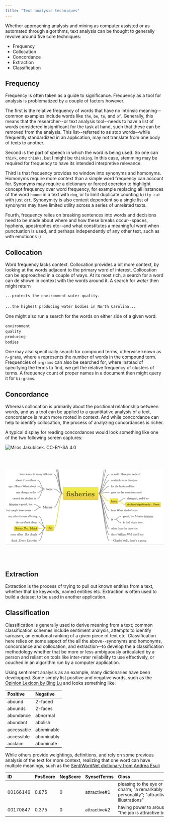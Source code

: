```yaml
---
title: "Text analysis techniques"
---
```


Whether approaching analysis and mining as computer assisted or as automated through algorithms, text analysis can be thought to generally revolve around five core techniques:

* Frequency
* Collocation
* Concordance
* Extraction
* Classification

## Frequency

Frequency is often taken as a guide to significance. Frequency as a tool for analysis is problematized by a couple of factors however.

The first is the relative frequency of words that have no intrinsic meaning--common examples include words like `the`, `be`, `to`, and `of`. Generally, this means that the researcher--or text analysis tool--needs to have a list of words considered insignificant for the task at hand, such that these can be removed from the analysis. This list--referred to as stop words--while frequently standardized in an application, may not translate from one body of texts to another.

Second is the part of speech in which the word is being used. So one can `think`, one `thinks`, but I might be `thinking`. In this case, stemming may be required for frequency to have its intended interpretive relevance.

Third is that frequency provides no window into synonyms and homonyms. Homonyms require more context than a simple word frequency can account for. Synonyms may require a dictionary or forced coercion to highlight concept frequency over word frequency, for example replacing all instances of the word `hound` in a text with `dog`, or to limit duplicate counting `kitty cat` with just `cat`. Synonymity is also context dependent so a single list of synonyms may have limited utility across a series of unrelated texts.

Fourth, frequency relies on breaking sentences into words and decisions need to be made about where and how these breaks occur--spaces, hyphens, apostrophes etc--and what constitutes a meaningful word when punctuation is used, and perhaps independently of any other text, such as with emoticons :)

## Collocation

Word frequency lacks context. Collocation provides a bit more context, by looking at the words adjacent to the primary word of interest. Collocation can be approached in a couple of ways. At its most rich, a search for a word can de shown in context with the words around it. A search for *water* then might return

```html
...protects the environment water quality.

...the highest producing water bodies in North Carolina...
```

One might also run a search for the words on either side of a given word.

```html
environment
quality
producing
bodies
```

One may also specifically search for compound terms, otherwise known as `n-grams`, where `n` represents the number of words in the compound term. Frequencies of `n-grams` can also be searched for, where instead of specifying the terms to find, we get the relative frequency of clusters of terms. A frequency count of proper names in a document then might query it for `bi-grams`.

## Concordance

Whereas collocation is primarily about the positional relationship between words, and as a tool can be applied to a quantitative analysis of a text, concordance is much more rooted in context. And while concordance can help to identify collocation, the process of analyzing concordances is richer.

A typical display for reading concordances would look something like one of the two following screen captures:

![Milos Jakubicek. CC-BY-SA 4.0](https://upload.wikimedia.org/wikipedia/commons/1/16/Concordance_in_Sketch_Engine.png)

<br /><br />

![Jeremy Buhler.](images/concordance-1.png)

<br /><br />

## Extraction

Extraction is the process of trying to pull out known entities from a text, whether that be keywords, named entities etc. Extraction is often used to build a dataset to be used in another application.

## Classification

Classification is generally used to derive meaning from a text; common classification schemes include sentiment analysis, attempts to identify sarcasm, an emotional ranking of a given piece of text etc. Classification here relies on some aspect of the all the above--synonyms and homonyms, concordance and collocation, and extraction--to develop the a classification methodology whether that be more or less ambiguously articulated by a person and reliant on tools like inter-rater reliability to use effectively, or couched in an algorithm run by a computer application.

Using sentiment analysis as an example, many dictionaries have been developped. Some simply list positive and negative words, such as the [Opinion Lexicon by Bing Lu](https://www.cs.uic.edu/~liub/FBS/sentiment-analysis.html#lexicon) and looks something like:

| Positive | Negative |
| :--- | :--- |
| abound | 2-faced |
| abounds | 2-faces |
| abundance | abnormal |
| abundant | abolish |
| accessable | abominable |
| accessible | abominably |
| acclaim | abominate |

While others provide weightings, definitions, and rely on some previous analysis of the text for more context, realizing that one word can have multiple meanings, such as the [SentiWordNet dictionary from Andrea Esuli](https://github.com/aesuli/SentiWordNet)

| ID | PosScore | NegScore | SynsetTerms | <span style="display: inline-block; width:400px">Gloss</span> |
| :-- | :-------- | :-------- | :----------- | :----- |
| 00166146 | 0.875 | 0 | attractive#1 | pleasing to the eye or mind especially through beauty or charm; "a remarkably attractive young man"; "an attractive personality"; "attractive clothes"; "a book with attractive illustrations" |
| 00170847 | 0.375 | 0 | attractive#2 | having power to arouse interest; "an attractive opportunity"; "the job is attractive because of the pay" |
